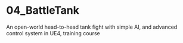 # 04_BattleTank
An open-world head-to-head tank fight with simple AI, and advanced control system in UE4, training course

